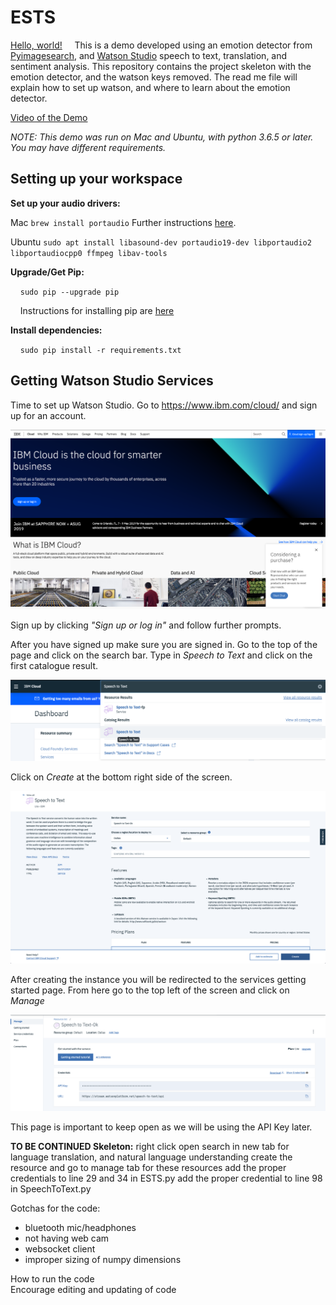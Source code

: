 # ESTS
<a href="http://example.com/" target="_blank">Hello, world!</a>
&nbsp;&nbsp;&nbsp;&nbsp;This is a demo developed using an emotion detector from <a href="www.pyimagesearch.com" target="blank">Pyimagesearch</a>, and [Watson Studio](www.ibm.com/Watson/Studio) speech to text, translation, and sentiment analysis. This repository contains the project skeleton with the emotion detector, and the watson keys removed. The read me file will explain how to set up watson, and where to learn about the emotion detector. 

[Video of the Demo](https://youtu.be/VGxX9EylJA8)

*NOTE: This demo was run on Mac and Ubuntu, with python 3.6.5 or later. You may have different requirements.*

## Setting up your workspace 

**Set up your audio drivers:**

Mac `brew install portaudio` Further instructions [here](http://macappstore.org/portaudio/).

Ubuntu `sudo apt install libasound-dev portaudio19-dev libportaudio2 libportaudiocpp0 ffmpeg libav-tools`

**Upgrade/Get Pip:**

&nbsp;&nbsp;&nbsp;&nbsp;`sudo pip --upgrade pip`

&nbsp;&nbsp;&nbsp;&nbsp;Instructions for installing pip are [here](https://pip.pypa.io/en/stable/installing/)

**Install dependencies:**

&nbsp;&nbsp;&nbsp;&nbsp;`sudo pip install -r requirements.txt`

## Getting Watson Studio Services 

Time to set up Watson Studio. Go to https://www.ibm.com/cloud/ and sign up for an account.

![IBM Cloud home page](/images/Picture1.png)

Sign up by clicking *"Sign up or log in"* and follow further prompts.

After you have signed up make sure you are signed in. Go to the top of the page and click on the search bar. Type in *Speech to Text* and click on the first catalogue result. 

![IBM Cloud Speech to text search](/images/Picture2.png)

Click on *Create* at the bottom right side of the screen. 

![Speech to text instance in IBM catalogue](/images/Picture3.png)

After creating the instance you will be redirected to the services getting started page. From here go to the top left of the screen and click on *Manage* 

![Picture of the Managment page for IBM cloud speech to text](/images/Picture4.png)

This page is important to keep open as we will be using the API Key later.

**TO BE CONTINUED Skeleton:** 
right click open search in new tab for language translation, and natural language understanding 
create the resource and go to manage tab for these resources 
add the proper credentials to line 29 and 34 in ESTS.py
add the proper credential to line 98 in SpeechToText.py

Gotchas for the code:
- bluetooth mic/headphones
- not having web cam
- websocket client 
- improper sizing of numpy dimensions 

How to run the code  
Encourage editing and updating of code 



